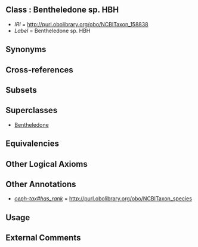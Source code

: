
## Class : Bentheledone sp. HBH

 * *IRI* = http://purl.obolibrary.org/obo/NCBITaxon_158838
 * *Label* = Bentheledone sp. HBH

## Synonyms


## Cross-references


## Subsets


## Superclasses

 * [Bentheledone](../../NCBITaxon/37/NCBITaxon_158837.md)

## Equivalencies


## Other Logical Axioms


## Other Annotations

 * *[ceph-tax#has_rank](../../ceph-tax#has/nk/ceph-tax#has_rank.md)* = http://purl.obolibrary.org/obo/NCBITaxon_species

## Usage


## External Comments

